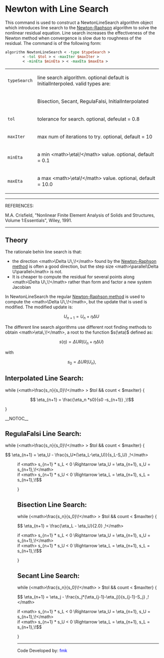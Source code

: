 # Newton with Line Search

<p>This command is used to construct a NewtonLineSearch algorithm object
which introduces line search to the <a href="Newton_Algorithm"
title="wikilink"> Newton-Raphson</a> algorithm to solve the nonlinear
residual equation. Line search increases the effectiveness of the Newton
method when convergence is slow due to roughness of the residual. The
command is of the following form:</p>

```tcl
algorithm NewtonLineSearch < -type $typeSearch >
        < -tol $tol > < -maxIter $maxIter > 
        < -minEta $minEta > < -maxEta $maxEta >
```

<table>
<tbody>
<tr class="odd">
<td><p><code class="parameter-table-variable">typeSearch</code></p></td>
<td><p>line search algorithm. optional default is InitialInterpoled.
valid types are:</p></td>
</tr>
<tr class="even">
<td></td>
<td><p>Bisection, Secant, RegulaFalsi, InitialInterpolated</p></td>
</tr>
<tr class="odd">
<td><p><code class="parameter-table-variable">tol</code></p></td>
<td><p>tolerance for search. optional, defeulat = 0.8</p></td>
</tr>
<tr class="even">
<td><p><code class="parameter-table-variable">maxIter</code></p></td>
<td><p>max num of iterations to try. optional, default = 10</p></td>
</tr>
<tr class="odd">
<td><p><code class="parameter-table-variable">minEta</code></p></td>
<td><p>a min &lt;math&gt;\eta\!&lt;/math&gt; value. optional, default =
0.1</p></td>
</tr>
<tr class="even">
<td><p><code class="parameter-table-variable">maxEta</code></p></td>
<td><p>a max &lt;math&gt;\eta\!&lt;/math&gt; value. optional, default =
10.0</p></td>
</tr>
</tbody>
</table>
<hr />
<p>REFERENCES:</p>
<p>M.A. Crisfield, "Nonlinear Finite Element Analysis of Solids and
Structures, Volume 1:Essentials", Wiley, 1991.</p>
<hr />

## Theory

<p>The rationale behin line search is that:</p>
<ul>
<li>the direction &lt;math&gt;\Delta U\,\!&lt;/math&gt; found by the <a
href="Newton_Algorithm" title="wikilink"> Newton-Raphson method</a> is
often a good direction, but the step size &lt;math&gt;\parallel\Delta
U\parallel&lt;/math&gt; is not.</li>
<li>It is cheaper to compute the residual for several points along
&lt;math&gt;\Delta U\,\!&lt;/math&gt; rather than form and factor a new
system Jacobian</li>
</ul>
<p>In NewtonLineSearch the regular <a href="Newton_Algorithm"
title="wikilink"> Newton-Raphson method</a> is used to compute the
&lt;math&gt;\Delta U\,\!&lt;/math&gt;, but the update that is used is
modified. The modified update is:</p>

$$ U_{n+1} = U_n + \eta \Delta U\,\!$$


<p>The different line search algorithms use different root finding
methods to obtain &lt;math&gt;\eta\,\!&lt;/math&gt;, a root to the
function $s(\eta)$ defined as:</p>

$$ s(\eta) = \Delta U R(U_{n} + \eta \Delta
U)\,\!$$


<p>with</p>

$$ s_0 = \Delta U R(U_n),\!$$


<h2 id="interpolated_line_search">Interpolated Line Search:</h2>
<p>while (&lt;math&gt;\frac{s_n}{s_0}\!&lt;/math&gt; &gt; $tol
&amp;&amp; count &lt; $maxIter} {</p>

$$ \eta_{n+1} = \frac{\eta_n *s0}{s0 -s_{n+1}}
,\!$$


<p>}</p>
<p>__NOTOC__</p>
<h2 id="regulafalsi_line_search">RegulaFalsi Line Search:</h2>
<p>while (&lt;math&gt;\frac{s_n}{s_0}\!&lt;/math&gt; &gt; $tol
&amp;&amp; count &lt; $maxIter} {</p>

$$ \eta_{n+1} = \eta_U - \frac{s_U*(\eta_L-\eta_U)}{s_L-S_U}
,\!&lt;/math&gt;
</dd>
<dd>
if &lt;math&gt; s_{n+1} * s_L &lt; 0 \Rightarrow \eta_U = \eta_{n+1},
s_U = s_{n+1},\!&lt;/math&gt;
</dd>
<dd>
if &lt;math&gt; s_{n+1} * s_U &lt; 0 \Rightarrow \eta_L = \eta_{n+1},
s_L = s_{n+1},\!$$


<p>}</p>
<h2 id="bisection_line_search">Bisection Line Search:</h2>
<p>while (&lt;math&gt;\frac{s_n}{s_0}\!&lt;/math&gt; &gt; $tol
&amp;&amp; count &lt; $maxIter} {</p>

$$ \eta_{n+1} = \frac{\eta_L - \eta_U}{2.0} ,\!&lt;/math&gt;
</dd>
<dd>
if &lt;math&gt; s_{n+1} * s_L &lt; 0 \Rightarrow \eta_U = \eta_{n+1},
s_U = s_{n+1},\!&lt;/math&gt;
</dd>
<dd>
if &lt;math&gt; s_{n+1} * s_U &lt; 0 \Rightarrow \eta_L = \eta_{n+1},
s_L = s_{n+1},\!$$


<p>}</p>
<h2 id="secant_line_search">Secant Line Search:</h2>
<p>while (&lt;math&gt;\frac{s_n}{s_0}\!&lt;/math&gt; &gt; $tol
&amp;&amp; count &lt; $maxIter} {</p>

$$ \eta_{n+1} = \eta_j -
\frac{s_j*(\eta_{j-1}-\eta_j)}{s_{j-1}-S_j} ,\!&lt;/math&gt;
</dd>
<dd>
if &lt;math&gt; s_{n+1} * s_L &lt; 0 \Rightarrow \eta_U = \eta_{n+1},
s_U = s_{n+1},\!&lt;/math&gt;
</dd>
<dd>
if &lt;math&gt; s_{n+1} * s_U &lt; 0 \Rightarrow \eta_L = \eta_{n+1},
s_L = s_{n+1},\!$$


<p>}</p>
<hr />
<p>Code Developed by: <span style="color:blue"> fmk
</span></p>
